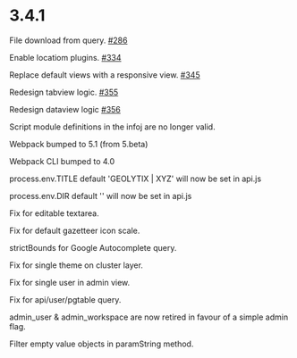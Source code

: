 # 3.4.1

File download from query. [#286](https://github.com/GEOLYTIX/xyz/issues/286)

Enable locatiom plugins. [#334](https://github.com/GEOLYTIX/xyz/issues/334)

Replace default views with a responsive view. [#345](https://github.com/GEOLYTIX/xyz/issues/345)

Redesign tabview logic. [#355](https://github.com/GEOLYTIX/xyz/issues/355)

Redesign dataview logic [#356](https://github.com/GEOLYTIX/xyz/issues/356)

Script module definitions in the infoj are no longer valid.

Webpack bumped to 5.1 (from 5.beta)

Webpack CLI bumped to 4.0

process.env.TITLE default 'GEOLYTIX | XYZ' will now be set in api.js

process.env.DIR default '' will now be set in api.js

Fix for editable textarea.

Fix for default gazetteer icon scale.

strictBounds for Google Autocomplete query.

Fix for single theme on cluster layer.

Fix for single user in admin view.

Fix for api/user/pgtable query.

admin_user & admin_workspace are now retired in favour of a simple admin flag.

Filter empty value objects in paramString method.